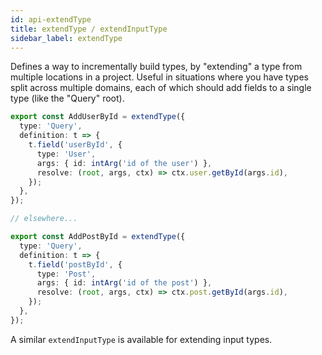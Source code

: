 ```yaml
---
id: api-extendType
title: extendType / extendInputType
sidebar_label: extendType
---
```


Defines a way to incrementally build types, by "extending" a type from multiple locations in a project. Useful in situations where you have types split across multiple domains, each of which should add fields to a single type (like the "Query" root).

```ts
export const AddUserById = extendType({
  type: 'Query',
  definition: t => {
    t.field('userById', {
      type: 'User',
      args: { id: intArg('id of the user') },
      resolve: (root, args, ctx) => ctx.user.getById(args.id),
    });
  },
});

// elsewhere...

export const AddPostById = extendType({
  type: 'Query',
  definition: t => {
    t.field('postById', {
      type: 'Post',
      args: { id: intArg('id of the post') },
      resolve: (root, args, ctx) => ctx.post.getById(args.id),
    });
  },
});
```

A similar `extendInputType` is available for extending input types.
